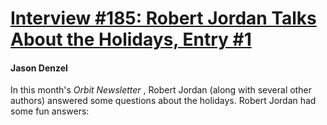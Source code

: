 # [Interview #185: Robert Jordan Talks About the Holidays, Entry #1](https://www.theoryland.com/intvmain.php?i=185#1)

#### Jason Denzel

In this month's
*Orbit Newsletter*
, Robert Jordan (along with several other authors) answered some questions about the holidays. Robert Jordan had some fun answers:

